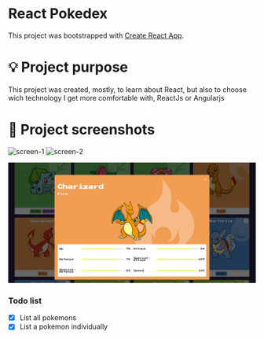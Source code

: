 # React Pokedex

This project was bootstrapped with [Create React App](https://github.com/facebook/create-react-app).

# 💡 Project purpose

This project was created, mostly, to learn about React, but also to choose wich technology I get more comfortable with, ReactJs or Angularjs

# 📸 Project screenshots

![screen-1](https://user-images.githubusercontent.com/87822398/223138077-96740303-f489-42ad-ba94-a3eb25d07e44.png)
![screen-2](https://user-images.githubusercontent.com/87822398/223138125-72fa70ff-61cd-425f-b7b5-9e0b39f68e84.png)

<img src="./src/assets/screenshots/screen-2.png">

### Todo list

- [X] List all pokemons
- [X] List a pokemon individually
